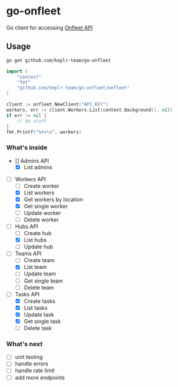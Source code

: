 # go-onfleet

Go client for accessing [Onfleet API](https://docs.onfleet.com/reference)

## Usage

```bash
go get github.com/keplr-team/go-onfleet
```

```go
import (
    "context"
    "fmt"
    "github.com/keplr-team/go-onfleet/onfleet"
)

client := onfleet.NewClient("API_KEY")
workers, err := client.Workers.List(context.Background(), nil)
if err != nil {
    // do stuff
}
fmt.Printf("%+v\n", workers)
```

### What's inside

- [] Admins API
  - [x] List admins 

- [ ] Workers API
  - [ ] Create worker
  - [x] List workers
  - [x] Get workers by location
  - [x] Get single worker
  - [ ] Update worker
  - [ ] Delete worker

- [ ] Hubs API
  - [ ] Create hub
  - [x] List hubs
  - [ ] Update hub

- [ ] Teams API
  - [ ] Create team
  - [x] List team
  - [ ] Update team
  - [ ] Get single team
  - [ ] Delete team

- [ ] Tasks API
  - [x] Create tasks
  - [x] List tasks
  - [x] Update task
  - [x] Get single task
  - [ ] Delete task

### What's next

- [ ] unit testing
- [ ] handle errors
- [ ] handle rate limit
- [ ] add more endpoints
